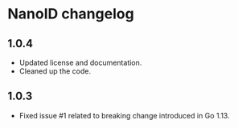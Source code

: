 # NanoID changelog

## 1.0.4

* Updated license and documentation.
* Cleaned up the code.

## 1.0.3

* Fixed issue #1 related to breaking change introduced in Go 1.13.

